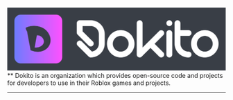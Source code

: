 ![Dokito](https://github.com/Dokito-Development/.github/blob/08b79e472b2729c0fd7ee0fbc269bfffb1dea1c9/Color%20logo%20with%20background.png)
**
Dokito is an organization which provides open-source code and projects for developers to use in their Roblox games and projects.
***

